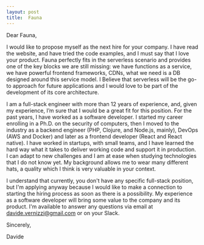 ```yaml
---
layout: post
title:  Fauna
---
```


Dear Fauna,

I would like to propose myself as the next hire for your company. I have read the website, and have tried the code examples, and I must say that I love your product. Fauna perfectly fits in the serverless scenario and provides one of the key blocks we are still missing: we have functions as a service, we have powerful frontend frameworks, CDNs, what we need is a DB designed around this service model. I Believe that serverless will be the go-to approach for future applications and I would love to be part of the development of its core architecture.

I am a full-stack engineer with more than 12 years of experience, and, given my experience, I’m sure that I would be a great fit for this position. For the past years, I have worked as a software developer. I started my career enrolling in a Ph.D. on the security of computers, then I moved to the industry as a backend engineer (PHP, Clojure, and Node.js, mainly), DevOps (AWS and Docker) and later as a frontend developer (React and React native). I have worked in startups, with small teams, and I have learned the hard way what it takes to deliver working code and support it in production. I can adapt to new challenges and I am at ease when studying technologies that I do not know yet. My background allows me to wear many different hats, a quality which I think is very valuable in your context.

I understand that currently, you don't have any specific full-stack position, but I'm applying anyway because I would like to make a connection to starting the hiring process as soon as there is a possibility. My experience as a software developer will bring some value to the company and its product. I'm available to answer any questions via email at davide.vernizzi@gmail.com or on your Slack.

Sincerely,

Davide

